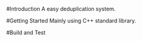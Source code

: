 #Introduction
A easy deduplication system.

#Getting Started
Mainly using C++ standard library.

#Build and Test


